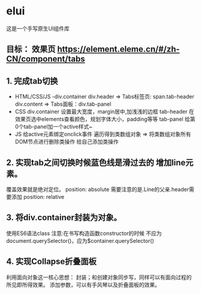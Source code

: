 # elui

这是一个手写原生UI组件库
## 目标： 效果页 https://element.eleme.cn/#/zh-CN/component/tabs 
## 1. 完成tab切换

- HTML/CSS/JS -div.container
div.header => Tabs标签页: span.tab-header
div.content => Tabs面板：div.tab-panel
- CSS
div.container 设置最大宽度，margin居中,加浅浅的边框 
tab-header 在效果页选中elements查看颜色，规划字体大小，padding等等
tab-panel 给第0个tab-panel加一个active样式~
- JS
给active元素绑定onclick事件
遍历得到类数组对象 => 将类数组对象所有DOM节点进行删除类操作
给自己添加类操作
## 2. 实现tab之间切换时候蓝色线是滑过去的 增加line元素。

覆盖效果就是绝对定位。 position: absolute
需要注意的是.Line的父亲.header需要添加 position: relative
## 3. 将div.container封装为对象。

使用ES6语法class
注意:在书写构造函数constructor的时候 不应为document.querySelector()，应为$container.querySelector()
## 4. 实现Collapse折叠面板

利用面向对象这一核心思想： 封装；和创建对象同步写，同样可以有面向过程的所见即所得效果。
添加参数，可以有手风琴以及折叠面板的效果。
